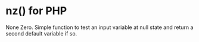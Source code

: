 # nz() for PHP
None Zero. Simple function to test an input variable at null state and return a second default variable if so.
